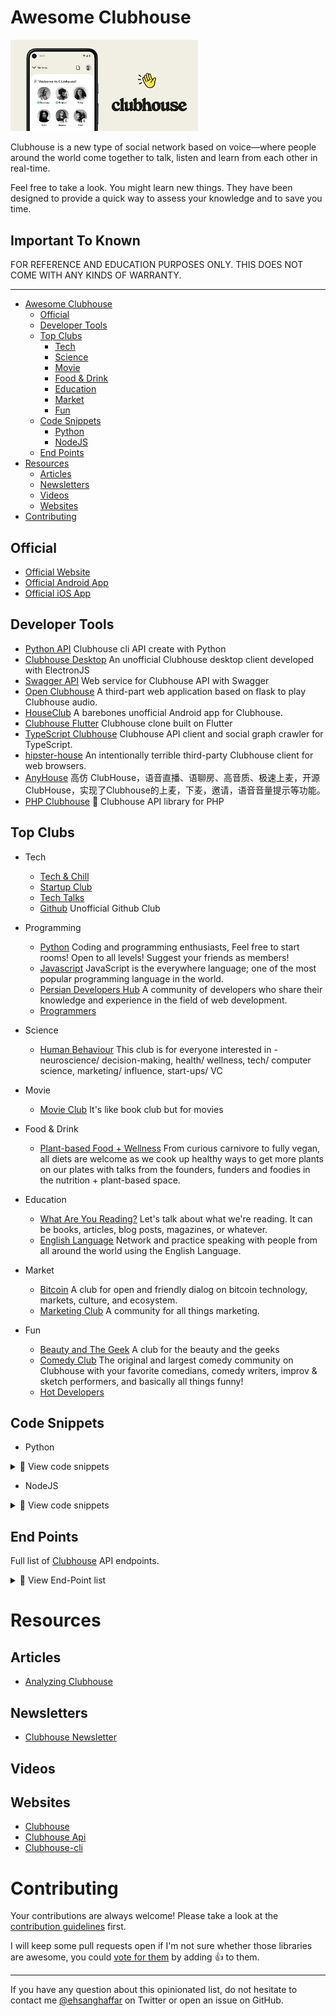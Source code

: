 # Awesome Clubhouse

<img src="screenshot.png" alt="clubhouse" width="300" />

Clubhouse is a new type of social network based on voice—where people around the world come together to talk, listen and learn from each other in real-time.

Feel free to take a look. You might learn new things. They have been designed to provide a quick way to assess your knowledge and to save you time.

## Important To Known

FOR REFERENCE AND EDUCATION PURPOSES ONLY. THIS DOES NOT COME WITH ANY KINDS OF WARRANTY.

---

- [Awesome Clubhouse](#awesome-clubhouse)
    - [Official](#official)
    - [Developer Tools](#developer-tools)
    - [Top Clubs](#top-clubs)
        - [Tech](#tech)
        - [Science](#science)
        - [Movie](#movie)
        - [Food & Drink](#food-drink)
        - [Education](#education)
        - [Market](#market)
        - [Fun](#fun)
    - [Code Snippets](#code-snippets)
        - [Python](#python)
        - [NodeJS](#nodejs)
    - [End Points](#end-points)
- [Resources](#resources)
    - [Articles](#aericles)
    - [Newsletters](#newsletters)
    - [Videos](#videos)
    - [Websites](#websites)
- [Contributing](#contributing)



<!--start-->

## Official

* [Official Website](https://clubhouse.com)
* [Official Android App](https://play.google.com/store/apps/details?id=com.clubhouse)
* [Official iOS App](https://itunes.apple.com/us/app/clubhouse/id1209829091)

## Developer Tools

* [Python API](https://github.com/stypr/clubhouse-py) Clubhouse cli API create with Python
* [Clubhouse Desktop](https://github.com/callmearta/clubhouse-desktop) An unofficial Clubhouse desktop client developed with ElectronJS
* [Swagger API](https://github.com/zhuowei/ClubhouseAPI) Web service for Clubhouse API with Swagger
* [Open Clubhouse](https://github.com/ai-eks/OpenClubhouse) A third-part web application based on flask to play Clubhouse audio.
* [HouseClub](https://github.com/grishka/Houseclub) A barebones unofficial Android app for Clubhouse.
* [Clubhouse Flutter](https://github.com/perpetio/clubhouse) Clubhouse clone built on Flutter
* [TypeScript Clubhouse](https://github.com/transitive-bullshit/clubhouse) Clubhouse API client and social graph crawler for TypeScript.
* [hipster-house](https://github.com/zhuowei/hipster.house) An intentionally terrible third-party Clubhouse client for web browsers.
* [AnyHouse](https://github.com/anyRTC-UseCase/anyHouse) 高仿 ClubHouse，语音直播、语聊房、高音质、极速上麦，开源 ClubHouse，实现了Clubhouse的上麦，下麦，邀请，语音音量提示等功能。
* [PHP Clubhouse](https://github.com/fadhiilrachman/clubhouse-api-php) 👋 Clubhouse API library for PHP



## Top Clubs

  * Tech
    * [Tech & Chill](https://www.clubhouse.com/club/techchill)
    * [Startup Club](https://clubhousedb.com/club/45-startup-club)
    * [Tech Talks](https://clubhousedb.com/club/3225-tech-talks)
    * [Github](https://clubhousedb.com/club/735673473-github) Unofficial Github Club
    
  * Programming
    * [Python](https://clubhousedb.com/club/598487268-python) Coding and programming enthusiasts, Feel free to start rooms! Open to all levels! Suggest your friends as members!
    * [Javascript](https://clubhousedb.com/club/1253333235-javascript) JavaScript is the everywhere language; one of the most popular programming language in the world.
    * [Persian Developers Hub](https://clubhousedb.com/club/1630392162-persian-developers-hub) A community of developers who share their knowledge and experience in the field of web development.
    * [Programmers](https://www.clubhouse.com/club/%D8%A8%D8%B1%D9%86%D8%A7%D9%85%D9%87-%D9%86%D9%88%DB%8C%D8%B3%D8%A7%D9%86) 

  * Science
    * [Human Behaviour](https://clubhousedb.com/club/156-human-behaviour) This club is for everyone interested in - neuroscience/ decision-making, health/ wellness, tech/ computer science, marketing/ influence, start-ups/ VC

  * Movie
    * [Movie Club](https://clubhousedb.com/club/105-movie-club) It's like book club but for movies
  
  * Food & Drink
    * [Plant-based Food + Wellness](https://clubhousedb.com/club/307-plant-based-food-wellness) From curious carnivore to fully vegan, all diets are welcome as we cook up healthy ways to get more plants on our plates with talks from the founders, funders and foodies in the nutrition + plant-based space.

  * Education
    * [What Are You Reading?](https://clubhousedb.com/club/764-what-are-you-reading) Let's talk about what we're reading. It can be books, articles, blog posts, magazines, or whatever.
    * [English Language](https://clubhousedb.com/club/290630288-english-language) Network and practice speaking with people from all around the world using the English Language.

  * Market
    * [Bitcoin](https://clubhousedb.com/club/597-bitcoin) A club for open and friendly dialog on bitcoin technology, markets, culture, and ecosystem.
    * [Marketing Club](https://clubhousedb.com/club/131-marketing-club)  A community for all things marketing. 

  * Fun
    * [Beauty and The Geek](https://www.clubhouse.com/club/beauty-and-the-geek) A club for the beauty and the geeks
    * [Comedy Club](https://clubhousedb.com/club/1024-comedy-club) The original and largest comedy community on Clubhouse with your favorite comedians, comedy writers, improv & sketch performers, and basically all things funny!
    * [Hot Developers](https://www.clubhouse.com/club/hot-persiandevelopers)
  
    

## Code Snippets

* Python

<details>
<summary>📃 View code snippets </summary>

  * Payload example

  ```python
  
  payload = "{\r\n \"channel\": \"MwkK3arv\" , \"user_id\": 1928455578  \r\n}"
  
  ````
  
  * Headers examples

  ```python
  
  headers = {
        'CH-Languages': 'en-US',
        'CH-Locale': 'en_US',
        'Accept': 'application/json',
        'Accept-Encoding': 'gzip, deflate',
        'CH-AppBuild': '490',
        'CH-AppVersion': '1.0.0',
        'CH-UserID': '990405533',
        'User-Agent': 'clubhouse/490 (iPhone; iOS 14.4; Scale/2.00)',
        'Connection': 'close',
        'Content-Type': 'application/json; charset=utf-8',
        'Authorization': 'Token '+token[i]
        }
        
  ```
 </details>


* NodeJS
 
<details>
<summary>📃 View code snippets </summary>

  * Payload example
    
  ```javascript
   
    payload = { 
            "channel": "MwkK3arv",
            "user_id": "1928455578"
            }
  ```

</details>
  

## End Points

Full list of [Clubhouse](https://clubhouse.com) API endpoints.

<details>
<summary>📃 View End-Point list</summary>

```bash
get_release_notes
get_all_topics
get_topic
get_clubs_for_topic
get_users_for_topic
update_name
update_displayname
update_bio
update_username
update_twitter_username
update_skintone
add_user_topic
remove_user_topic
update_notifications
add_email
get_settings
update_instagram_username
report_incident
get_followers
get_following
get_mutual_follows
get_suggested_follows_friends_only
get_suggested_follows_all
get_suggested_follows_similar
ignore_suggested_follow
follow
follow_multiple
unfollow
update_follow_notifications
block
unblock
get_profile
get_channel
get_channels
get_suggested_speakers
create_channel
join_channel
leave_channel
active_ping
end_channel
invite_speaker
uninvite_speaker
mute_speaker
make_moderator
accept_speaker_invite
reject_speaker_invite
invite_to_existing_channel
audience_reply
make_channel_public
make_channel_social
block_from_channel
get_welcome_channel
reject_welcome_channel
change_handraise_settings
get_create_channel_targets
update_channel_flags
hide_channel
get_notifications
get_actionable_notifications
ignore_actionable_notification
me
get_online_friends
search_users
search_clubs
check_for_update
get_suggested_invites
invite_to_app
invite_from_waitlist
invite_to_new_channel
accept_new_channel_invite
reject_new_channel_invite
cancel_new_channel_invite
add_club_admin
add_club_member
get_club
get_club_members
get_suggested_club_invites
remove_club_admin
remove_club_member
accept_club_member_invite
follow_club
unfollow_club
get_club_nominations
approve_club_nomination
reject_club_nomination
get_clubs
update_is_follow_allowed
update_is_membership_private
update_is_community
update_club_description
update_club_rules
update_club_topics
add_club_topic
remove_club_topic
get_events
get_events_for_user
get_events_to_start
delete_event
create_event
edit_event
get_event 

```
</details>


# Resources

## Articles

* [Analyzing Clubhouse](https://blog.theori.io/research/korean/analyzing-clubhouse/)

## Newsletters

* [Clubhouse Newsletter](https://www.clubhouse.com/newsletter)

## Videos


## Websites

* [Clubhouse](https://www.clubhouse.com/)
* [Clubhouse Api](https://clubhouseapi.com/)
* [Clubhouse-cli](https://github.com/ehsanghaffarii/clubhouse-cli)


# Contributing

Your contributions are always welcome! Please take a look at the [contribution guidelines](https://github.com/ehsanghaffarii/awesome-clubhouse/blob/main/CONTRIBUTING.md) first.

I will keep some pull requests open if I'm not sure whether those libraries are awesome, you could [vote for them](https://github.com/ehsanghaffarii/awesome-clubhouse) by adding :+1: to them.

- - -

If you have any question about this opinionated list, do not hesitate to contact me [@ehsanghaffar](https://twitter.com/ehsanghaffarii) on Twitter or open an issue on GitHub.
